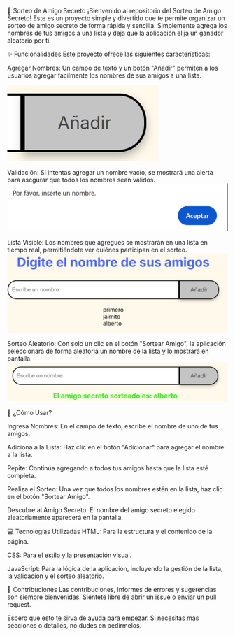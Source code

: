 🎁 Sorteo de Amigo Secreto
¡Bienvenido al repositorio del Sorteo de Amigo Secreto! Este es un proyecto simple y divertido  que te permite organizar un sorteo de amigo secreto de forma rápida y sencilla. Simplemente agrega los nombres de tus amigos a una lista y deja que la aplicación elija un ganador aleatorio por ti.

✨ Funcionalidades
Este proyecto ofrece las siguientes características:

Agregar Nombres: Un campo de texto y un botón "Añadir" permiten a los usuarios agregar fácilmente los nombres de sus amigos a una lista.

![alt text](image.png)

Validación: Si intentas agregar un nombre vacío, se mostrará una alerta para asegurar que todos los nombres sean válidos.
![alt text](image-1.png)

Lista Visible: Los nombres que agregues se mostrarán en una lista en tiempo real, permitiéndote ver quiénes participan en el sorteo.
![alt text](image-2.png)

Sorteo Aleatorio: Con solo un clic en el botón "Sortear Amigo", la aplicación seleccionará de forma aleatoria un nombre de la lista y lo mostrará en pantalla.
![alt text](image-3.png)



🚀 ¿Cómo Usar?


Ingresa Nombres: En el campo de texto, escribe el nombre de uno de tus amigos.

Adiciona a la Lista: Haz clic en el botón "Adicionar" para agregar el nombre a la lista.

Repite: Continúa agregando a todos tus amigos hasta que la lista esté completa.

Realiza el Sorteo: Una vez que todos los nombres estén en la lista, haz clic en el botón "Sortear Amigo".

Descubre al Amigo Secreto: El nombre del amigo secreto elegido aleatoriamente aparecerá en la pantalla.


💻 Tecnologías Utilizadas
HTML: Para la estructura y el contenido de la página.

CSS: Para el estilo y la presentación visual.

JavaScript: Para la lógica de la aplicación, incluyendo la gestión de la lista, la validación y el sorteo aleatorio.



🤝 Contribuciones
Las contribuciones, informes de errores y sugerencias son siempre bienvenidas. Siéntete libre de abrir un issue o enviar un pull request.

Espero que esto te sirva de ayuda para empezar. Si necesitas más secciones o detalles, no dudes en pedírmelos.
